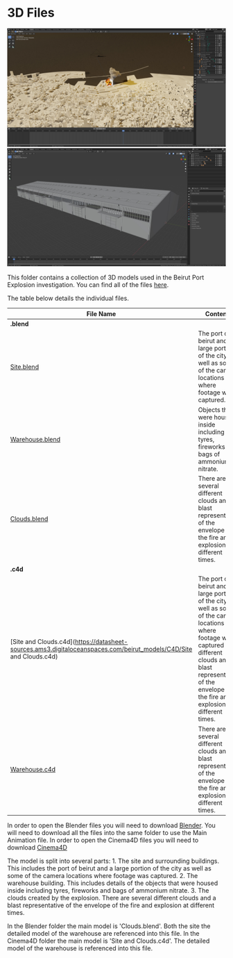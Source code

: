 # 3D Files

![Image of Beirut Port Explosions](img/beirut-blast.jpg)
![Image of Warehouse](img/warehouse.jpg)

This folder contains a collection of 3D models used in the Beirut Port Explosion investigation.
You can find all of the files [here](https://www.).

The table below details the individual files.

| File Name | Contents |
|---|---|
|**.blend**|
| [Site.blend](https://datasheet-sources.ams3.digitaloceanspaces.com/beirut_models/Blender/Site.blend) | The port of beirut and a large portion of the city as well as some of the camera locations where footage was captured. |
| [Warehouse.blend](https://datasheet-sources.ams3.digitaloceanspaces.com/beirut_models/Blender/Warehouse.blend) | Objects that were housed inside including tyres, fireworks and bags of ammonium nitrate. |
| [Clouds.blend](https://datasheet-sources.ams3.digitaloceanspaces.com/beirut_models/Blender/Clouds.blend) | There are several different clouds and a blast representative of the envelope of the fire and explosion at different times. |
|**.c4d**|
| [Site and Clouds.c4d](https://datasheet-sources.ams3.digitaloceanspaces.com/beirut_models/C4D/Site and Clouds.c4d) | The port of beirut and a large portion of the city as well as some of the camera locations where footage was captured and different clouds and a blast representative of the envelope of the fire and explosion at different times. |
| [Warehouse.c4d](https://datasheet-sources.ams3.digitaloceanspaces.com/beirut_models/C4D/Warehouse.c4d) | There are several different clouds and a blast representative of the envelope of the fire and explosion at different times. |

In order to open the Blender files you will need to download [Blender](https://www.blender.org/download/).  You will need to download all the files into the same folder to use the Main Animation file.
In order to open the Cinema4D files you will need to download [Cinema4D](https://www.maxon.net/en/cinema-4d)

The model is split into several parts:
	1. The site and surrounding buildings.  This includes the port of beirut and a large portion of the city as well as some of the camera locations where footage was captured.
	2. The warehouse building.  This includes details of the objects that were housed inside including tyres, fireworks and bags of ammonium nitrate.
	3. The clouds created by the explosion.  There are several different clouds and a blast representative of the envelope of the fire and explosion at different times.

In the Blender folder the main model is 'Clouds.blend'.  Both the site the detailed model of the warehouse are referenced into this file.
In the Cinema4D folder the main model is 'Site and Clouds.c4d'.  The detailed model of the warehouse is referenced into this file.